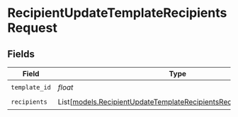 # RecipientUpdateTemplateRecipientsRequest


## Fields

| Field                                                                                                                                    | Type                                                                                                                                     | Required                                                                                                                                 | Description                                                                                                                              |
| ---------------------------------------------------------------------------------------------------------------------------------------- | ---------------------------------------------------------------------------------------------------------------------------------------- | ---------------------------------------------------------------------------------------------------------------------------------------- | ---------------------------------------------------------------------------------------------------------------------------------------- |
| `template_id`                                                                                                                            | *float*                                                                                                                                  | :heavy_check_mark:                                                                                                                       | N/A                                                                                                                                      |
| `recipients`                                                                                                                             | List[[models.RecipientUpdateTemplateRecipientsRecipientRequestBody](../models/recipientupdatetemplaterecipientsrecipientrequestbody.md)] | :heavy_check_mark:                                                                                                                       | N/A                                                                                                                                      |